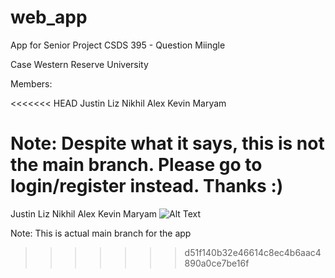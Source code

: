 # web_app

App for Senior Project CSDS 395 - Question Miingle

Case Western Reserve University

Members:

<<<<<<< HEAD
Justin
Liz
Nikhil
Alex
Kevin
Maryam

Note: Despite what it says, this is not the main branch. Please go to login/register instead. Thanks :)
=======
Justin Liz Nikhil Alex Kevin Maryam
![Alt Text](https://imgur.com/a/WpJqST3)


Note: This is actual main branch for the app
>>>>>>> d51f140b32e46614c8ec4b6aac4890a0ce7be16f
